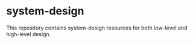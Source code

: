# system-design
This repository contains system-design resources for both low-level and high-level design.
